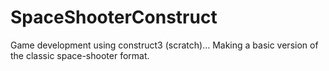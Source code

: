 # SpaceShooterConstruct
Game development using construct3 (scratch)... Making a basic version of the classic space-shooter format.
